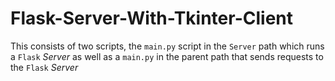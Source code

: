 # Flask-Server-With-Tkinter-Client
This consists of two scripts, the `main.py` script in the `Server` path which runs a `Flask` *Server* as well as a `main.py` in the parent path that sends requests to the `Flask` *Server*
